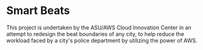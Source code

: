 # Smart Beats

This project is undertaken by the ASU/AWS Cloud Innovation Center in an attempt to 
redesign the beat boundaries of any city, to help reduce the workload faced by a city's
police department by utilizing the power of AWS.
